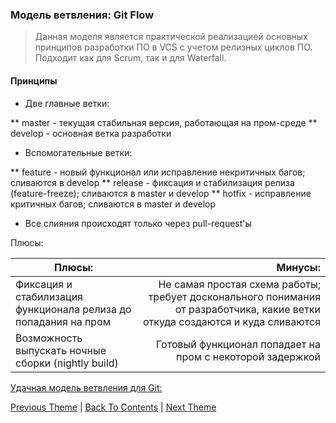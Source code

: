 ### Модель ветвления: Git Flow 

> Данная моделя является практической реализацией основных принципов разработки ПО в VCS с учетом релизных циклов ПО. 
Подходит как для Scrum, так и для Waterfall.

#### Принципы

* Две главные ветки:

** master - текущая стабильная версия, работающая на пром-среде
** develop - основная ветка разработки

* Вспомогательные ветки:

** feature - новый функционал или исправление некритичных багов; сливаются в develop
** release - фиксация и стабилизация релиза (feature-freeze); сливаются в master и develop
** hotfix - исправление критичных багов; сливаются в master и develop

* Все слияния происходят только через pull-request'ы

Плюсы:

| Плюсы: | Минусы: |
| ------------- |------------------:|
| Фиксация и стабилизация функционала релиза до попадания на пром | Не самая простая схема работы; требует досконального понимания от разработчика, какие ветки откуда создаются и куда сливаются |
| Возможность выпускать ночные сборки (nightly build) | Готовый функционал попадает на пром с некоторой задержкой |

[Удачная модель ветвления для Git:](https://habr.com/ru/post/106912/)



[Previous Theme](/Git%2BTerminal/Git.md) | [Back To Contents](https://github.com/eldaroid/iosBasics) |  [Next Theme]()
